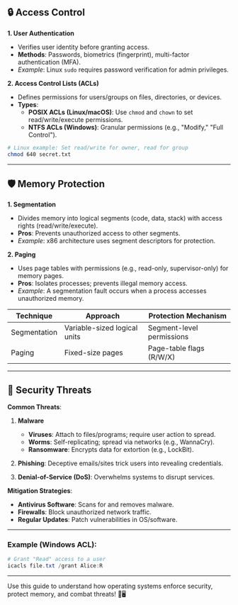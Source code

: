 ## 🔒 Access Control  
**1. User Authentication**  
- Verifies user identity before granting access.  
- **Methods**: Passwords, biometrics (fingerprint), multi-factor authentication (MFA).  
- *Example*: Linux `sudo` requires password verification for admin privileges.  

**2. Access Control Lists (ACLs)**  
- Defines permissions for users/groups on files, directories, or devices.  
- **Types**:  
  - **POSIX ACLs (Linux/macOS)**: Use `chmod` and `chown` to set read/write/execute permissions.  
  - **NTFS ACLs (Windows)**: Granular permissions (e.g., "Modify," "Full Control").  

```bash  
# Linux example: Set read/write for owner, read for group  
chmod 640 secret.txt  
```  

---

## 🛡️ Memory Protection  
**1. Segmentation**  
- Divides memory into logical segments (code, data, stack) with access rights (read/write/execute).  
- **Pros**: Prevents unauthorized access to other segments.  
- *Example*: x86 architecture uses segment descriptors for protection.  

**2. Paging**  
- Uses page tables with permissions (e.g., read-only, supervisor-only) for memory pages.  
- **Pros**: Isolates processes; prevents illegal memory access.  
- *Example*: A segmentation fault occurs when a process accesses unauthorized memory.  

| **Technique** | **Approach**               | **Protection Mechanism**       |  
|---------------|----------------------------|---------------------------------|  
| Segmentation  | Variable-sized logical units| Segment-level permissions       |  
| Paging        | Fixed-size pages           | Page-table flags (R/W/X)        |  

---

## 🚨 Security Threats  
**Common Threats**:  
1. **Malware**  
   - **Viruses**: Attach to files/programs; require user action to spread.  
   - **Worms**: Self-replicating; spread via networks (e.g., WannaCry).  
   - **Ransomware**: Encrypts data for extortion (e.g., LockBit).  

2. **Phishing**: Deceptive emails/sites trick users into revealing credentials.  

3. **Denial-of-Service (DoS)**: Overwhelms systems to disrupt services.  

**Mitigation Strategies**:  
- **Antivirus Software**: Scans for and removes malware.  
- **Firewalls**: Block unauthorized network traffic.  
- **Regular Updates**: Patch vulnerabilities in OS/software.  

---

### Example (Windows ACL):  
```powershell  
# Grant "Read" access to a user  
icacls file.txt /grant Alice:R  
```  

---

Use this guide to understand how operating systems enforce security, protect memory, and combat threats! 🔐🖥️
